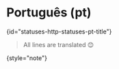 # Português (pt)
{id="statuses-http-statuses-pt-title"}

> All lines are translated 😊
>
{style="note"}
